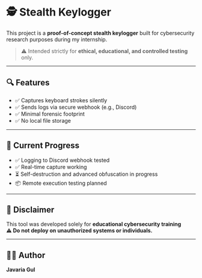 # 🕵️ Stealth Keylogger 

This project is a **proof-of-concept stealth keylogger** built for cybersecurity research purposes during my internship.

> ⚠️ Intended strictly for **ethical, educational, and controlled testing** only.

---

## 🔍 Features 
- ✅ Captures keyboard strokes silently
- ✅ Sends logs via secure webhook (e.g., Discord)
- ✅ Minimal forensic footprint
- ✅ No local file storage

---

## 🚧 Current Progress

- ✅ Logging to Discord webhook tested
- ✅ Real-time capture working
- ⏳ Self-destruction and advanced obfuscation in progress
- 📦 Remote execution testing planned

---

## 📜 Disclaimer

This tool was developed solely for **educational cybersecurity training**  
**⚠️ Do not deploy on unauthorized systems or individuals.**

---

## 👩‍💻 Author

**Javaria Gul**  
